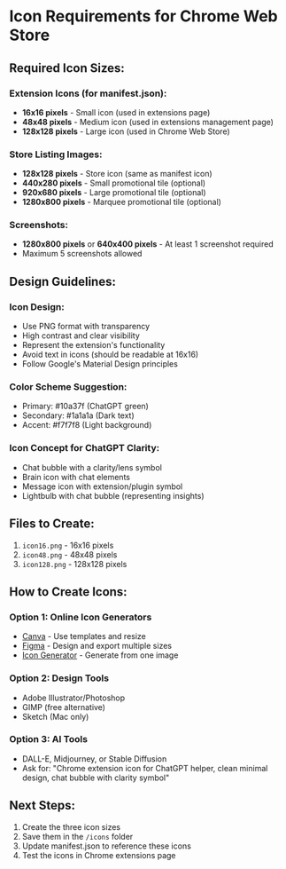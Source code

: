 # Icon Requirements for Chrome Web Store

## Required Icon Sizes:

### Extension Icons (for manifest.json):
- **16x16 pixels** - Small icon (used in extensions page)
- **48x48 pixels** - Medium icon (used in extensions management page)
- **128x128 pixels** - Large icon (used in Chrome Web Store)

### Store Listing Images:
- **128x128 pixels** - Store icon (same as manifest icon)
- **440x280 pixels** - Small promotional tile (optional)
- **920x680 pixels** - Large promotional tile (optional)
- **1280x800 pixels** - Marquee promotional tile (optional)

### Screenshots:
- **1280x800 pixels** or **640x400 pixels** - At least 1 screenshot required
- Maximum 5 screenshots allowed

## Design Guidelines:

### Icon Design:
- Use PNG format with transparency
- High contrast and clear visibility
- Represent the extension's functionality
- Avoid text in icons (should be readable at 16x16)
- Follow Google's Material Design principles

### Color Scheme Suggestion:
- Primary: #10a37f (ChatGPT green)
- Secondary: #1a1a1a (Dark text)
- Accent: #f7f7f8 (Light background)

### Icon Concept for ChatGPT Clarity:
- Chat bubble with a clarity/lens symbol
- Brain icon with chat elements
- Message icon with extension/plugin symbol
- Lightbulb with chat bubble (representing insights)

## Files to Create:
1. `icon16.png` - 16x16 pixels
2. `icon48.png` - 48x48 pixels  
3. `icon128.png` - 128x128 pixels

## How to Create Icons:

### Option 1: Online Icon Generators
- [Canva](https://www.canva.com) - Use templates and resize
- [Figma](https://www.figma.com) - Design and export multiple sizes
- [Icon Generator](https://www.favicon-generator.org/) - Generate from one image

### Option 2: Design Tools
- Adobe Illustrator/Photoshop
- GIMP (free alternative)
- Sketch (Mac only)

### Option 3: AI Tools
- DALL-E, Midjourney, or Stable Diffusion
- Ask for: "Chrome extension icon for ChatGPT helper, clean minimal design, chat bubble with clarity symbol"

## Next Steps:
1. Create the three icon sizes
2. Save them in the `/icons` folder
3. Update manifest.json to reference these icons
4. Test the icons in Chrome extensions page